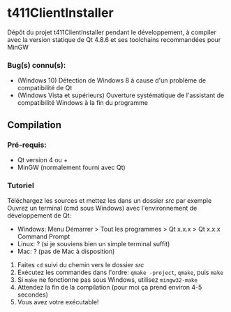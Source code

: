 # t411ClientInstaller
Dépôt du projet t411ClientInstaller pendant le développement, à compiler avec la version statique de Qt 4.8.6 et ses toolchains recommandées pour MinGW

### Bug(s) connu(s):
 - (Windows 10) Détection de Windows 8 à cause d'un problème de compatibilité de Qt
 - (Windows Vista et supérieurs) Ouverture systématique de l'assistant de compatibilité Windows à la fin du programme

## Compilation
### Pré-requis:
 - Qt version 4 ou +
 - MinGW (normalement fourni avec Qt)

### Tutoriel
Téléchargez les sources et mettez les dans un dossier *src* par exemple <br />
Ouvrez un terminal (cmd sous Windows) avec l'environnement de développement de Qt:
 - Windows: Menu Démarrer > Tout les programmes > Qt x.x.x > Qt x.x.x Command Prompt
 - Linux: ? (si je souviens bien un simple terminal suffit)
 - Mac: ? (pas de Mac à disposition)

1. Faites `cd` suivi du chemin vers le dossier *src* <br />
2. Exécutez les commandes dans l'ordre: `qmake -project`, `qmake`, puis `make` <br />
3. Si `make` ne fonctionne pas sous Windows, utilisez `mingw32-make` <br />
4. Attendez la fin de la compilation (pour moi ça prend environ 4-5 secondes) <br />
5. Vous avez votre exécutable!

